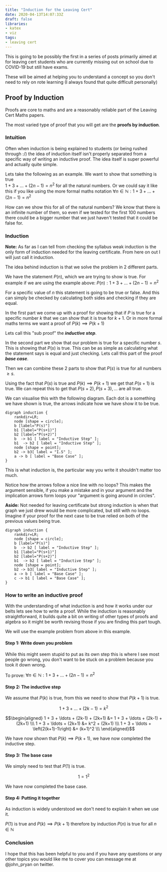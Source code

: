 ```yaml
---
title: "Induction for the Leaving Cert"
date: 2020-04-13T14:07:33Z
draft: false
libraries:
- katex
- viz
tags:
- leaving cert
---
```


This is going to be possibly the first in a series of posts primarily aimed at for leaving cert students who are currently missing out on school due to COVID-19 but still have exams.

These will be aimed at helping you to understand a concept so you don't need to rely on rote learning (I always found that quite difficult personally)

## Proof by Induction

Proofs are core to maths and are a reasonably reliable part of the Leaving Cert Maths papers.

The most varied type of proof that you will get are the __proofs by induction__.

### Intuition

Often when induction is being explained to students (or being rushed through :/) the idea of induction itself isn't properly separated from a specific way of writing an inductive proof. The idea itself is super powerful and actually quite simple.


Lets take the following as an example. We want to show that something is true  
$1 + 3 + \ldots + (2n-1) = n^2$ for all the natural numbers.
Or we could say it like this if you like using the more formal maths notation
$\forall n \in \mathbb{N}:1 + 3 + \ldots + (2n-1) = n^2$

How can we show this for all of the natural numbers? We know that there is an infinite number of them, so even if we tested for the first $100$ numbers there could be a bigger number that we just haven't tested that it could be false for.


### Induction

__Note:__ As far as I can tell from checking the syllabus weak induction is the only form of induction needed for the leaving certificate. From here on out I will just call it induction.

The idea behind induction is that we solve the problem in 2 different parts.

We have the statement $P(n)$, which we are trying to show is true. For example if we are using the example above:
$P(n) : 1 + 3 + \ldots + (2n-1) = n^2$

For a specific value of $n$ this statement is going to be true or false. And this can simply be checked by calculating both sides and checking if they are equal.

In the first part we come up with a proof for showing that if $P$ is true for a specific number $k$ that we can show that it is true for $k+1$.
Or in more formal maths terms we want a proof of $P(k) \implies P(k+1)$

Lets call this "sub proof" the ___inductive step___.

In the second part we show that our problem is true for a specific number $s$. This is showing that $P(s)$ is true. This can be as simple as calculating what the statement says is equal and just checking. Lets call this part of the proof ___base case___.

Then we can combine these 2 parts to show that $P(s)$ is true for all numbers $\geq s$.

Using the fact that $P(s)$ is true and $P(k) \implies P(k+1)$ we get that $P(s+1)$ is true. We can repeat this to get that $P(s+2),P(s+3),\ldots$ are all true.

We can visualise this with the following diagram.
Each dot is a something we have shown is true, the arrows indicate how we have show it to be true.
```viz-dot
digraph induction {
    rankdir=LR;
    node [shape = circle];
    b [label="P(s)"]
    b1 [label="P(s+1)"]
    b2 [label="P(s+2)"]
    b  -> b1 [ label = "Inductive Step" ];
    b1  -> b2 [ label = "Inductive Step" ];
    node [shape = point];
    b2 -> b3[ label = "I.S" ];
    a -> b [ label = "Base Case" ];
}
```

This is what induction is, the particular way you write it shouldn't matter too much.

Notice how the arrows follow a nice line with no loops? This makes the argument sensible, if you make a mistake and in your argument and the implication arrows form loops your "argument is going around in circles".

__Aside:__ Not needed for leaving certificate but strong induction is when that graph we just drew would be more complicated, but still with no loops. Imagine if your proof for the next case to be true relied on both of the previous values being true.

```viz-dot
digraph induction {
    rankdir=LR;
    node [shape = circle];
    b [label="P(s)"]
    b  -> b2 [ label = "Inductive Step" ];
    b1 [label="P(s+1)"]
    b2 [label="P(s+2)"]
    b1  -> b2 [ label = "Inductive Step" ];
    node [shape = point];
    b2 -> b3[ label = "Inductive Step" ];
    a -> b [ label = "Base Case" ];
    c -> b1 [ label = "Base Case" ];
}
```

### How to write an inductive proof

With the understanding of what induction is and how it works under our belts lets see how to write a proof. While the induction is reasonably straightforward, it builds quite a bit on writing of other types of proofs and algebra so it might be worth revising those if you are finding this part tough.

We will use the example problem from above in this example.
#### Step 1: Write down you problem

While this might seem stupid to put as its own step this is where I see most people go wrong, you don't want to be stuck on a problem because you took it down wrong.

To prove: $\forall n \in \mathbb{N}:1 + 3 + \ldots + (2n-1) = n^2$

#### Step 2: The inductive step

We assume that $P(k)$ is true, from this we need to show that $P(k+1)$ is true.

$$1 + 3 + \ldots + (2k-1) = k^2  \tag{P(k)}$$


$$\begin{aligned} 1 + 3 + \ldots + (2k-1) + (2k+1) &= 1 + 3 + \ldots + (2k-1) + (2k+1) \\\ 1 + 3 + \ldots + (2k+1) &= k^2 + (2k+1) \\\ 1 + 3 + \ldots + \left(2(k+1)-1\right) &= (k+1)^2 \\\ \end{aligned}$$

We have now shown that $P(k) \implies P(k+1)$, we have now completed the inductive step.

#### Step 3: The base case

We simply need to test that $P(1)$ is true.

$$1 = 1^2 \tag{True} $$

We have now completed the base case.

#### Step 4: Putting it together

As induction is widely understood we don't need to explain it when we use it.

 $P(1)$ is true and $P(k) \implies P(k+1)$ therefore by induction $P(n)$ is true for all $n \in \mathbb{N}$


### Conclusion

I hope that this has been helpful to you and if you have any questions or any other topics you would like me to cover you can message me at @john_pryan on twitter.
